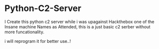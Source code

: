 # Python-C2-Server
I Create this python c2 server while i was upagainst Hackthebox one of the Insane machine Names as Attended, this is a just basic c2 serber without more funcationality.

i will reprogram it for better use..!
